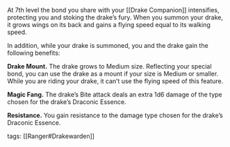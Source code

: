 At 7th level the bond you share with your [[Drake Companion]] intensifies, protecting you and stoking the drake’s fury. When you summon your drake, it grows wings on its back and gains a flying speed equal to its walking speed.

In addition, while your drake is summoned, you and the drake gain the following benefits:

**Drake Mount.** The drake grows to Medium size. Reflecting your special bond, you can use the drake as a mount if your size is Medium or smaller. While you are riding your drake, it can’t use the flying speed of this feature.

**Magic Fang.** The drake’s Bite attack deals an extra 1d6 damage of the type chosen for the drake’s Draconic Essence.

**Resistance.** You gain resistance to the damage type chosen for the drake’s Draconic Essence.

tags: [[Ranger#Drakewarden]]